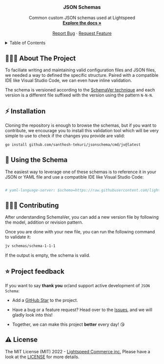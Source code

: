 <!-- markdownlint-disable MD033 MD041 -->
<div id="top"></div>

<!-- PROJECT LOGO -->
<br />
<h3 align="center">JSON Schemas</h3>

  <p align="center">
    Common custom JSON schemas used at Lightspeed
    <br />
    <a href="https://github.com/lightspeed/json-schemas"><strong>Explore the docs »</strong></a>
    <br />
    <br />
    <a href="https://github.com/lightspeed/json-schemas/issues">Report Bug</a>
    ·
    <a href="https://github.com/lightspeed/json-schemas/issues">Request Feature</a>
  </p>
</div>

<!-- TABLE OF CONTENTS -->
<details>
  <summary>Table of Contents</summary>
  <ol>
    <li><a href="#about-the-project">About The Project</a></li>
    <li><a href="#%EF%B8%8F-installation">Installation</a></li>
    <li><a href="à#-using-the-schema">Using the Schema</a></li>
    <li><a href="#-contributing">Contributing</a></li>
    <li><a href="#%EF%B8%8F-project-feedback">Project feedback</a></li>
    <li><a href="#%EF%B8%8F-license">License</a></li>
  </ol>
</details>

<!-- ABOUT THE PROJECT -->
## 💁🏻‍♂️ About The Project

To faciliate writing and maintaining valid configuration files and JSON files,
we needed a way to defined the specific structure. Paired with a compatible IDE
like Visual Studio Code, we can even have inline validation.

The schema is versioned according to the [SchemaVer
technique](https://snowplowanalytics.com/blog/2014/05/13/introducing-schemaver-for-semantic-versioning-of-schemas/#schemaver)
and each version is a different file suffixed with the version using the pattern
`N-N-N`.

<!-- INSTALLATION -->
## ⚡️ Installation

Cloning the repository is enough to browse the schemas, but if you want to
contribute, we encourage you to install this validation tool which will be very
simple to use to check if the changes you provide are valid:

```bash
go install github.com/santhosh-tekuri/jsonschema/cmd/jv@latest
```

<!-- USING THE SCHEMA -->
## 📝 Using the Schema

The easiest way to leverage one of these schemas is to reference it in your JSON
or YAML file and use a compatible IDE like Visual Studio Code:

```json

```

```yaml
# yaml-language-server: $schema=https://raw.githubusercontent.com/lightspeed/json-schemas/main/schemas/repository-owners-1-0-0
```

<!-- CONTRIBUTING -->
## 🧑‍🤝‍🧑 Contributing

After understanding SchemaVer, you can add a new version file by following the
model, addition or revision pattern.

Once you are done with your new file, you can run the following command to
validate it:

```bash
jv schemas/schema-1-1-1
```

If the output is empty, the schema is valid.

<!-- PROJECT FEEDBACK -->
## ⭐️ Project feedback

If you want to say **thank you** or/and support active development of `JSON
Schema`:

- Add a [GitHub Star](https://github.com/lightspeed/json-schemas) to the
  project.
- Have a bug or a feature request? Head over to the
  [Issues](https://github.com/lightspeed/json-schemas/issues), and we will
  gladly look into this!

- Together, we can make this project **better** every day! 😘

<!-- LICENSE -->
## ⚠️ License

The MIT License (MIT) 2022 - [Lightspeed Commerce
inc.](https://lightspeedhq.com) Please have a look at the
[LICENSE](./LICENSE.md) for more details.
